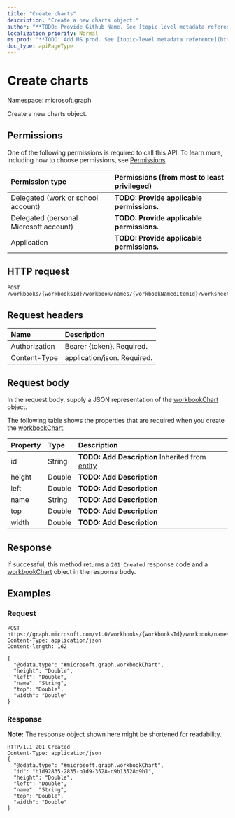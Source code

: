 ```yaml
---
title: "Create charts"
description: "Create a new charts object."
author: "**TODO: Provide Github Name. See [topic-level metadata reference](https://msgo.azurewebsites.net/add/document/guidelines/metadata.html#topic-level-metadata)**"
localization_priority: Normal
ms.prod: "**TODO: Add MS prod. See [topic-level metadata reference](https://msgo.azurewebsites.net/add/document/guidelines/metadata.html#topic-level-metadata)**"
doc_type: apiPageType
---
```


# Create charts

Namespace: microsoft.graph

Create a new charts object.

## Permissions
One of the following permissions is required to call this API. To learn more, including how to choose permissions, see [Permissions](/concepts/permissions-reference.md).

|Permission type|Permissions (from most to least privileged)|
|:---|:---|
|Delegated (work or school account)|**TODO: Provide applicable permissions.**|
|Delegated (personal Microsoft account)|**TODO: Provide applicable permissions.**|
|Application|**TODO: Provide applicable permissions.**|

## HTTP request

<!-- {
  "blockType": "ignored"
}
-->
``` http
POST /workbooks/{workbooksId}/workbook/names/{workbookNamedItemId}/worksheet/charts
```

## Request headers
|Name|Description|
|:---|:---|
|Authorization|Bearer {token}. Required.|
|Content-Type|application/json. Required.|

## Request body
In the request body, supply a JSON representation of the [workbookChart](../resources/workbookchart.md) object.

The following table shows the properties that are required when you create the [workbookChart](../resources/workbookchart.md).

|Property|Type|Description|
|:---|:---|:---|
|id|String|**TODO: Add Description** Inherited from [entity](../resources/entity.md)|
|height|Double|**TODO: Add Description**|
|left|Double|**TODO: Add Description**|
|name|String|**TODO: Add Description**|
|top|Double|**TODO: Add Description**|
|width|Double|**TODO: Add Description**|



## Response

If successful, this method returns a `201 Created` response code and a [workbookChart](../resources/workbookchart.md) object in the response body.

## Examples

### Request
<!-- {
  "blockType": "request",
  "name": "create_workbookchart_from_"
}
-->
``` http
POST https://graph.microsoft.com/v1.0/workbooks/{workbooksId}/workbook/names/{workbookNamedItemId}/worksheet/charts
Content-Type: application/json
Content-length: 162

{
  "@odata.type": "#microsoft.graph.workbookChart",
  "height": "Double",
  "left": "Double",
  "name": "String",
  "top": "Double",
  "width": "Double"
}
```


### Response
**Note:** The response object shown here might be shortened for readability.
<!-- {
  "blockType": "response",
  "truncated": true,
  "@odata.type": "microsoft.graph.workbookchart"
}
-->
``` http
HTTP/1.1 201 Created
Content-Type: application/json
{
  "@odata.type": "#microsoft.graph.workbookChart",
  "id": "b1d92835-2835-b1d9-3528-d9b13528d9b1",
  "height": "Double",
  "left": "Double",
  "name": "String",
  "top": "Double",
  "width": "Double"
}
```

